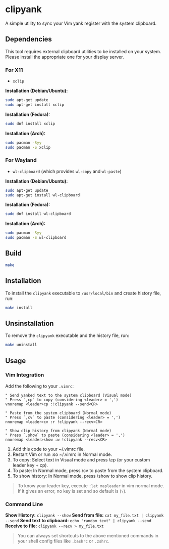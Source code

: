 # clipyank

A simple utility to sync your Vim yank register with the system clipboard.

## Dependencies

This tool requires external clipboard utilities to be installed on your system. Please install the appropriate one for your display server.

### For X11

- `xclip`

**Installation (Debian/Ubuntu):**

```bash
sudo apt-get update
sudo apt-get install xclip
```

**Installation (Fedora):**

```bash
sudo dnf install xclip
```

**Installation (Arch):**

```bash
sudo pacman -Syy
sudo pacman -S xclip
```

### For Wayland

- `wl-clipboard` (which provides `wl-copy` and `wl-paste`)

**Installation (Debian/Ubuntu):**

```bash
sudo apt-get update
sudo apt-get install wl-clipboard
```

**Installation (Fedora):**

```bash
sudo dnf install wl-clipboard
```

**Installation (Arch):**

```bash
sudo pacman -Syy
sudo pacman -S wl-clipboard
```

## Build

```bash
make
```

## Installation

To install the `clipyank` executable to `/usr/local/bin` and create history file, run:

```bash
make install
```

## Unsinstallation

To remove the `clipyank` executable and the history file, run:

```bash
make uninstall
```

## Usage

### Vim Integration

Add the following to your `.vimrc`:

```vim
" Send yanked text to the system clipboard (Visual mode)
" Press `,cp` to copy (considering <leader> = ',')
vnoremap <leader>cp :!clipyank --send<CR>

" Paste from the system clipboard (Normal mode)
" Press `,cv` to paste (considering <leader> = ',')
nnoremap <leader>cv :r !clipyank --recv<CR>

" Show clip history from clipyank (Normal mode)
" Press `,show` to paste (considering <leader> = ',')
nnoremap <leader>show :w !clipyank --recv<CR>
```

1. Add this code to your ~/.vimrc file.
2. Restart Vim or run :so ~/.vimrc in Normal mode.
3. To copy: Select text in Visual mode and press \cp (or your custom leader key + cp).
4. To paste: In Normal mode, press \cv to paste from the system clipboard.
5. To show history: In Normal mode, press \show to show clip history.

> To know your leader key, execute `:let mapleader` in vim normal mode. If it gives an error, no key is set and so default is (`\`).

### Command Line

**Show History:** `clipyank --show`
**Send from file:** `cat my_file.txt | clipyank --send`
**Send text to clipboard:** `echo "random text" | clipyank --send`
**Receive to file:** `clipyank --recv > my_file.txt`

> You can always set shortcuts to the above mentioned commands in your shell config files like `.bashrc` or `.zshrc`.

